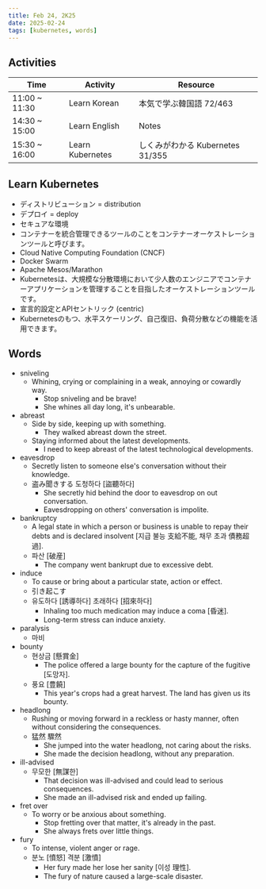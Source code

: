 ```yaml
---
title: Feb 24, 2K25
date: 2025-02-24
tags: [kubernetes, words]
---
```


## Activities

| Time | Activity | Resource |
| ---- | -------- | -------- |
| 11:00 ~ 11:30 | Learn Korean | 本気で学ぶ韓国語 72/463 |
| 14:30 ~ 15:00 | Learn English | Notes |
| 15:30 ~ 16:00 | Learn Kubernetes | しくみがわかる Kubernetes 31/355 |

## Learn Kubernetes

- ディストリビューション = distribution
- デプロイ = deploy
- セキュアな環境
- コンテナーを統合管理できるツールのことをコンテナーオーケストレーションツールと呼びます。
- Cloud Native Computing Foundation (CNCF)
- Docker Swarm
- Apache Mesos/Marathon
- Kubernetesは、大規模な分散環境において少人数のエンジニアでコンテナーアプリケーションを管理することを目指したオーケストレーションツールです。
- 宣言的設定とAPIセントリック (centric)
- Kubernetesのもつ、水平スケーリング、自己復旧、負荷分散などの機能を活用できます。

## Words

- sniveling
  - Whining, crying or complaining in a weak, annoying or cowardly way.
    - Stop sniveling and be brave!
    - She whines all day long, it's unbearable.
- abreast
  - Side by side, keeping up with something.
    - They walked abreast down the street.
  - Staying informed about the latest developments.
    - I need to keep abreast of the latest technological developments.
- eavesdrop
  - Secretly listen to someone else's conversation without their knowledge.
  - 盗み聞きする 도청하다 [盜聽하다]
    - She secretly hid behind the door to eavesdrop on out conversation.
    - Eavesdropping on others' conversation is impolite.
- bankruptcy
  - A legal state in which a person or business is unable to repay their debts and is declared insolvent [지급 불능 支給不能, 채무 초과 債務超過].
  - 파산 [破産]
    - The company went bankrupt due to excessive debt.
- induce
  - To cause or bring about a particular state, action or effect.
  - 引き起こす
  - 유도하다 [誘導하다] 초래하다 [招來하다]
    - Inhaling too much medication may induce a coma [昏迷].
    - Long-term stress can induce anxiety.
- paralysis
  - 마비
- bounty
  - 현상금 [懸賞金]
    - The police offered a large bounty for the capture of the fugitive [도망자].
  - 풍요 [豊饒]
    - This year's crops had a great harvest. The land has given us its bounty.
- headlong
  - Rushing or moving forward in a reckless or hasty manner, often without considering the consequences.
  - 猛然 驟然
    - She jumped into the water headlong, not caring about the risks.
    - She made the decision headlong, without any preparation.
- ill-advised
  - 무모한 [無謀한]
    - That decision was ill-advised and could lead to serious consequences.
    - She made an ill-advised risk and ended up failing.
- fret over
  - To worry or be anxious about something.
    - Stop fretting over that matter, it's already in the past.
    - She always frets over little things. 
- fury
  - To intense, violent anger or rage.
  - 분노 [憤怒] 격분 [激憤]
    - Her fury made her lose her sanity [이성 理性].
    - The fury of nature caused a large-scale disaster.
